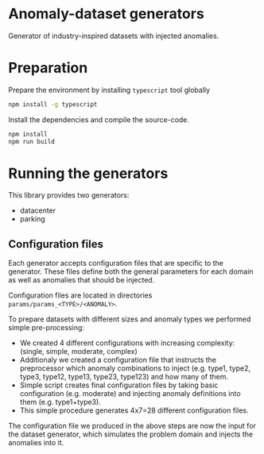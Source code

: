# Anomaly-dataset generators

Generator of industry-inspired datasets with injected anomalies.

# Preparation

Prepare the environment by installing `typescript` tool globally

```bash
npm install -g typescript
```

Install the dependencies and compile the source-code.

```bash
npm install
npm run build
```

# Running the generators

This library provides two generators:

- datacenter
- parking

## Configuration files

Each generator accepts configuration files that are specific to the generator.
These files define both the general parameters for each domain as well as anomalies that should be injected.

Configuration files are located in directories `params/params_<TYPE>/<ANOMALY>`.

To prepare datasets with different sizes and anomaly types we performed simple pre-processing:

- We created 4 different configurations with increasing complexity: (single, simple, moderate, complex)
- Additionaly we created a configuration file that instructs the preprocessor which anomaly combinations to inject (e.g. type1, type2, type3, type12, type13, type23, type123) and how many of them.
- Simple script creates final configuration files by taking basic configuration (e.g. moderate) and injecting anomaly definitions into them (e.g. type1+type3).
- This simple procedure generates 4x7=28 different configuration files.

The configuration file we produced in the above steps are now the input for the dataset generator, which simulates the problem domain and injects the anomalies into it.


